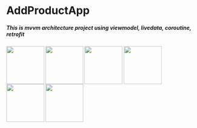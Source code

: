 # AddProductApp
##### This is mvvm architecture project using viewmodel, livedata, coroutine, retrofit
<img src="https://user-images.githubusercontent.com/37504411/111924396-55a78180-8aca-11eb-83e3-5c1a409c4856.jpeg" width="100" align="left"/>
<img src="https://user-images.githubusercontent.com/37504411/111924404-6a841500-8aca-11eb-872a-97472618759b.jpeg" width="100" align="center"/>
<img src="https://user-images.githubusercontent.com/37504411/111924409-6fe15f80-8aca-11eb-9872-4105c30797ea.jpeg" width="100" align="left"/>
<img src="https://user-images.githubusercontent.com/37504411/111924414-7374e680-8aca-11eb-889c-4f1b1c852bdc.jpeg" width="100" align="center"/>
<img src="https://user-images.githubusercontent.com/37504411/111924418-77086d80-8aca-11eb-91a6-7257e298141f.jpeg" width="100" align="left"/>
<img src="https://user-images.githubusercontent.com/37504411/111924421-7a035e00-8aca-11eb-83d3-b41b49e42e0f.jpeg" width="100" align="center"/>
